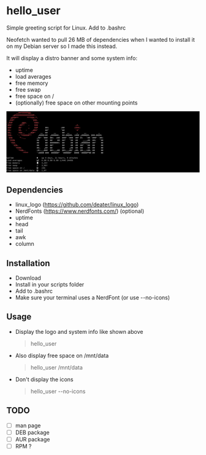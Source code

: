 # hello_user
Simple greeting script for Linux. Add to .bashrc

Neofetch wanted to pull 26 MB of dependencies when I wanted to install it on my Debian server so I made this instead.

It will display a distro banner and some system info:
- uptime
- load averages
- free memory
- free swap
- free space on /
- (optionally) free space on other mounting points

![Screenshot](./screenshot.png)

## Dependencies
- linux_logo (https://github.com/deater/linux_logo)
- NerdFonts (https://www.nerdfonts.com/) (optional)
- uptime
- head
- tail
- awk
- column

## Installation
- Download
- Install in your scripts folder
- Add to .bashrc
- Make sure your terminal uses a NerdFont (or use --no-icons)

## Usage

- Display the logo and system info like shown above
  > hello_user

- Also display free space on /mnt/data
  > hello_user /mnt/data

- Don't display the icons
  > hello_user --no-icons

## TODO
- [ ] man page
- [ ] DEB package
- [ ] AUR package
- [ ] RPM ?
